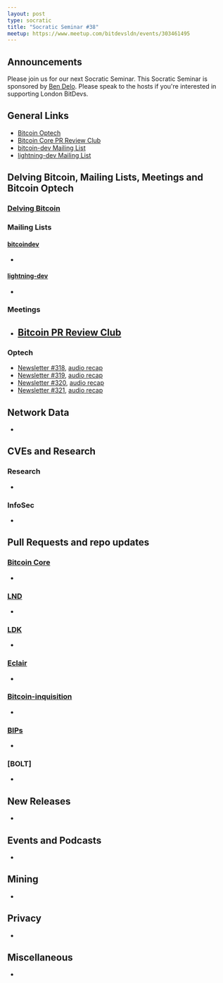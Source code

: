 ```yaml
---
layout: post
type: socratic
title: "Socratic Seminar #38"
meetup: https://www.meetup.com/bitdevsldn/events/303461495
---
```


## Announcements

Please join us for our next Socratic Seminar. This Socratic Seminar is sponsored by [Ben Delo](https://twitter.com/bendelo).
Please speak to the hosts if you're interested in supporting London BitDevs.

## General Links

* [Bitcoin Optech](https://bitcoinops.org)
* [Bitcoin Core PR Review Club](https://bitcoincore.reviews)
* [bitcoin-dev Mailing List](https://lists.linuxfoundation.org/pipermail/bitcoin-dev)
* [lightning-dev Mailing List](https://lists.linuxfoundation.org/pipermail/lightning-dev)

## Delving Bitcoin, Mailing Lists, Meetings and Bitcoin Optech
### [Delving Bitcoin](https://delvingbitcoin.org/)

### Mailing Lists
#### [bitcoindev](https://groups.google.com/g/bitcoindev)
-

#### [lightning-dev](https://lists.linuxfoundation.org/pipermail/lightning-dev)
-

### Meetings
- [Bitcoin PR Review Club](https://bitcoincore.reviews)
  - 

### Optech
- [Newsletter #318](https://bitcoinops.org/en/newsletters/2024/08/30/), [audio recap](https://bitcoinops.org/en/podcast/2024/09/03/)
- [Newsletter #319](https://bitcoinops.org/en/newsletters/2024/09/06/), [audio recap](https://bitcoinops.org/en/podcast/2024/09/10/)
- [Newsletter #320](https://bitcoinops.org/en/newsletters/2024/09/13/), [audio recap](https://bitcoinops.org/en/podcast/2024/09/17/)
- [Newsletter #321](https://bitcoinops.org/en/newsletters/2024/09/20/), [audio recap](https://bitcoinops.org/en/podcast/2024/09/24/)

## Network Data
-

## CVEs and Research
### Research
-

### InfoSec
-

## Pull Requests and repo updates
### [Bitcoin Core](https://github.com/bitcoin/bitcoin)
<!--- Link to query merged PRs since YYYY-MM-DD sorted by descending activity: https://github.com/bitcoin/bitcoin/pulls?page=1&q=is%3Apr+is%3Aclosed+merged%3A%3EYYYY-MM-DD+sort%3Acomments-desc -->
-


### [LND](https://github.com/lightningnetwork/lnd)
-

### [LDK](https://github.com/lightningdevkit/rust-lightning)
-

### [Eclair](https://github.com/ACINQ/eclair)
-

### [Bitcoin-inquisition](https://github.com/bitcoin-inquisition/bitcoin)
-

### [BIPs](https://github.com/bitcoin/bips)
-

### [BOLT]
-

## New Releases
-

## Events and Podcasts
-

## Mining
-

## Privacy
-

## Miscellaneous
-

